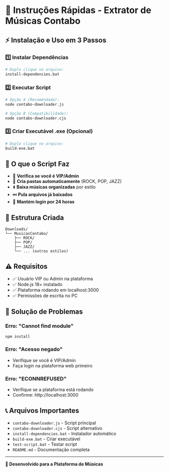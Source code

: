 # 🚀 Instruções Rápidas - Extrator de Músicas Contabo

## ⚡ Instalação e Uso em 3 Passos

### 1️⃣ Instalar Dependências
```bash
# Duplo clique no arquivo:
install-dependencies.bat
```

### 2️⃣ Executar Script
```bash
# Opção A (Recomendada):
node contabo-downloader.js

# Opção B (Compatibilidade):
node contabo-downloader.cjs
```

### 3️⃣ Criar Executável .exe (Opcional)
```bash
# Duplo clique no arquivo:
build-exe.bat
```

## 🎯 O que o Script Faz

- 🔐 **Verifica se você é VIP/Admin**
- 📁 **Cria pastas automaticamente** (ROCK, POP, JAZZ)
- ⬇️ **Baixa músicas organizadas** por estilo
- ⏭️ **Pula arquivos já baixados**
- 💾 **Mantém login por 24 horas**

## 📁 Estrutura Criada

```
Downloads/
└── MusicasContabo/
    ├── ROCK/
    ├── POP/
    ├── JAZZ/
    └── ... (outros estilos)
```

## ⚠️ Requisitos

- ✅ Usuário VIP ou Admin na plataforma
- ✅ Node.js 18+ instalado
- ✅ Plataforma rodando em localhost:3000
- ✅ Permissões de escrita no PC

## 🔧 Solução de Problemas

### Erro: "Cannot find module"
```bash
npm install
```

### Erro: "Acesso negado"
- Verifique se você é VIP/Admin
- Faça login na plataforma web primeiro

### Erro: "ECONNREFUSED"
- Verifique se a plataforma está rodando
- Confirme: http://localhost:3000

## 📞 Arquivos Importantes

- `contabo-downloader.js` - Script principal
- `contabo-downloader.cjs` - Script alternativo
- `install-dependencies.bat` - Instalador automático
- `build-exe.bat` - Criar executável
- `test-script.bat` - Testar script
- `README.md` - Documentação completa

---

**🎵 Desenvolvido para a Plataforma de Músicas**





